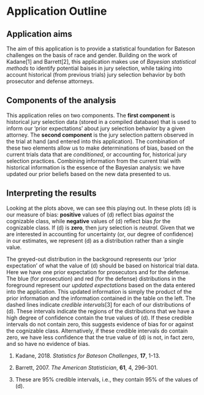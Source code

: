 Application Outline
================

## Application aims

The aim of this application is to provide a statistical foundation for
Bateson challenges on the basis of race and gender. Building on the work
of Kadane\[1\] and Barrett\[2\], this application makes use of *Bayesian
statistical methods* to identify potential baises in jury selection,
while taking into account historical (from previous trials) jury
selection behavior by both prosecutor and defense attorneys.

## Components of the analysis

This application relies on two components. The **first component** is
historical jury selection data (stored in a compiled database) that is
used to inform our ‘prior expectations’ about jury selection behavior by
a given attorney. The **second component** is the jury selection pattern
observed in the trial at hand (and entered into this application). The
combination of these two elements allow us to make determinations of
bias, based on the current trials data that are *conditioned*, or
accounting for, historical jury selection practices. Combining
information from the current trial with historical information is the
essence of the Bayesian analysis: we have updated our prior beliefs
based on the new data presented to us.

## Interpreting the results

Looking at the plots above, we can see this playing out. In these plots
\(d\) is our measure of bias: **positive** values of \(d\) reflect bias
*against* the cognizable class, while **negative** values of \(d\)
reflect bias *for* the cognizable class. If \(d\) is **zero**, then jury
selection is *neutral*. Given that we are interested in accounting for
uncertainty (or, our degree of confidence) in our estimates, we
represent \(d\) as a distribution rather than a single value.

The greyed-out distribution in the background represents our ‘prior
expectation’ of what the value of \(d\) should be based on historical
trial data. Here we have one prior expectation for prosecutors and for
the defense. The blue (for prosecution) and red (for the defense)
distributions in the foreground represent our *updated expectations*
based on the data entered into the application. This updated information
is simply the product of the prior information and the information
contained in the table on the left. The dashed lines indicate *credible
intervals*\[3\] for each of our distributions of \(d\). These intervals
indicate the regions of the distributions that we have a high degree of
confidence contain the true values of \(d\). If these credible intervals
do not contain zero, this suggests evidence of bias for or against the
cognizable class. Alternatively, if these credible intervals do contain
zero, we have less confidence that the true value of \(d\) is not, in
fact zero, and so have no evidence of bias.

1.  Kadane, 2018. *Statistics for Bateson Challenges*, **17**, 1-13.

2.  Barrett, 2007. *The American Statistician*, **61**, 4, 296–301.

3.  These are 95% credible intervals, i.e., they contain 95% of the
    values of \(d\).
